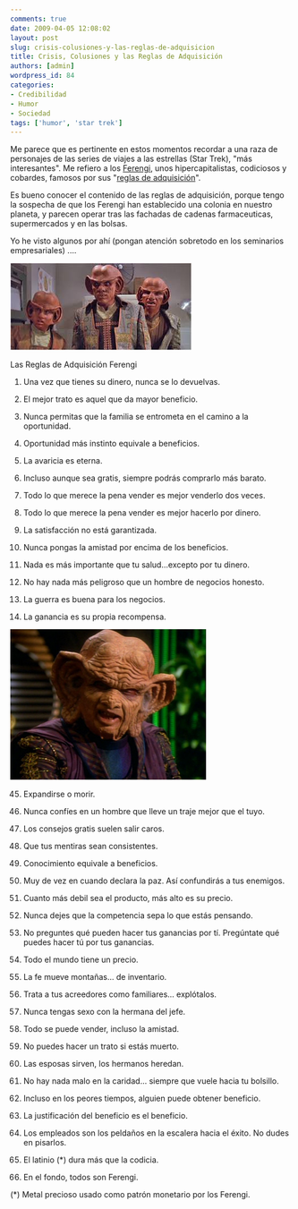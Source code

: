 ```yaml
---
comments: true
date: 2009-04-05 12:08:02
layout: post
slug: crisis-colusiones-y-las-reglas-de-adquisicion
title: Crisis, Colusiones y las Reglas de Adquisición
authors: [admin]
wordpress_id: 84
categories:
- Credibilidad
- Humor
- Sociedad
tags: ['humor', 'star trek']
---
```


Me parece que es pertinente en estos momentos recordar a una raza de personajes de las series de viajes a las estrellas (Star Trek), "más interesantes". Me refiero a los [Ferengi](http://memory-alpha.org/es/wiki/Ferengi), unos hipercapitalistas, codiciosos y cobardes, famosos por sus "[reglas de adquisición](http://memory-alpha.org/es/wiki/Reglas_de_adquisici%C3%B3n)".

Es bueno conocer el contenido de las reglas de adquisición, porque tengo la sospecha de que los Ferengi han establecido una colonia en nuestro planeta, y parecen operar tras las fachadas de cadenas farmaceuticas, supermercados y en las bolsas.

Yo he visto algunos por ahí (pongan atención sobretodo en los seminarios empresariales) ....

![](ferengis.jpeg)

Las Reglas de Adquisición Ferengi

1. Una vez que tienes su dinero, nunca se lo devuelvas.

2. El mejor trato es aquel que da mayor beneficio.

6. Nunca permitas que la familia se entrometa en el camino a la oportunidad.

9. Oportunidad más instinto equivale a beneficios.

10. La avaricia es eterna.

11. Incluso aunque sea gratis, siempre podrás comprarlo más barato.

12. Todo lo que merece la pena vender es mejor venderlo dos veces.

13. Todo lo que merece la pena vender es mejor hacerlo por dinero.

19. La satisfacción no está garantizada.

21. Nunca pongas la amistad por encima de los beneficios.

23. Nada es más importante que tu salud...excepto por tu dinero.

27. No hay nada más peligroso que un hombre de negocios honesto.

34. La guerra es buena para los negocios.

41. La ganancia es su propia recompensa.

![Gint.jpg](Gint.jpg)

45. Expandirse o morir.

47. Nunca confíes en un hombre que lleve un traje mejor que el tuyo.

59. Los consejos gratis suelen salir caros.

60. Que tus mentiras sean consistentes.

74. Conocimiento equivale a beneficios.

76. Muy de vez en cuando declara la paz. Así confundirás a tus enemigos.

82. Cuanto más debil sea el producto, más alto es su precio.

85. Nunca dejes que la competencia sepa lo que estás pensando.

89. No preguntes qué pueden hacer tus ganancias por tí. Pregúntate qué puedes hacer tú por tus ganancias.

98. Todo el mundo tiene un precio.

104. La fe mueve montañas... de inventario.

111. Trata a tus acreedores como familiares... explótalos.

112. Nunca tengas sexo con la hermana del jefe.

121. Todo se puede vender, incluso la amistad.

125. No puedes hacer un trato si estás muerto.

139. Las esposas sirven, los hermanos heredan.

144. No hay nada malo en la caridad... siempre que vuele hacia tu bolsillo.

162. Incluso en los peores tiempos, alguien puede obtener beneficio.

202. La justificación del beneficio es el beneficio.

211. Los empleados son los peldaños en la escalera hacia el éxito. No dudes en pisarlos.

229. El latinio (*) dura más que la codicia.

284. En el fondo, todos son Ferengi.

  


(*) Metal precioso usado como patrón monetario por los Ferengi.



